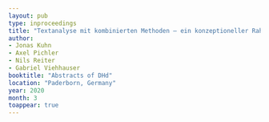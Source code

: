 ```yaml
---
layout: pub
type: inproceedings
title: "Textanalyse mit kombinierten Methoden – ein konzeptioneller Rahmen für reflektierte Arbeitspraktiken"
author:
- Jonas Kuhn
- Axel Pichler
- Nils Reiter
- Gabriel Viehhauser
booktitle: "Abstracts of DHd"
location: "Paderborn, Germany"
year: 2020
month: 3
toappear: true
---
```

